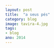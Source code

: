 ```yaml
---
layout: post
title:  "a seus pés"
category: blog
image: tavira-4.jpg
tags:
- blog
ano: 2014
---
```




